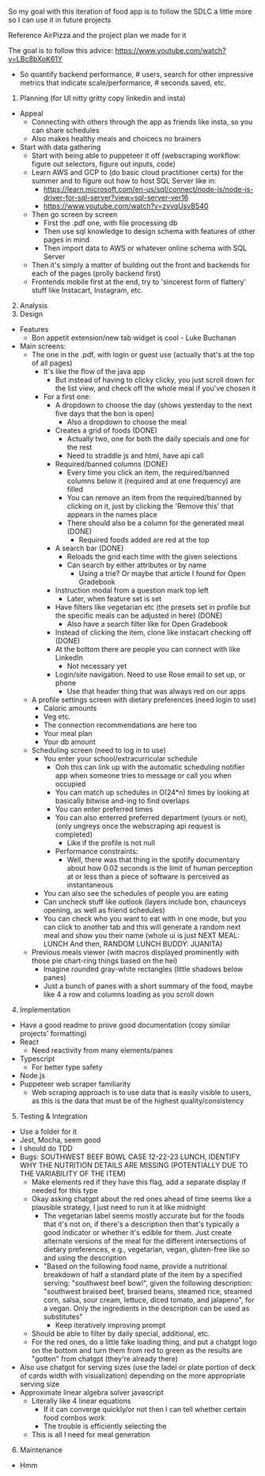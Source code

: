 So my goal with this iteration of food app is to follow the SDLC a little more so I can use it in future projects

Reference AirPizza and the project plan we made for it

The goal is to follow this advice: https://www.youtube.com/watch?v=LBc8bXoK61Y
- So quantify backend performance, # users, search for other impressive metrics that indicate scale/performance, # seconds saved, etc.

1. Planning (for UI nitty gritty copy linkedin and insta)
- Appeal
  - Connecting with others through the app as friends like insta, so you can share schedules
  - Also makes healthy meals and choicecs no brainers
- Start with data gathering
  - Start with being able to puppeteer it off (webscraping workflow: figure out selectors, figure out inputs, code)
  - Learn AWS and GCP to (do basic cloud practitioner certs) for the summer and to figure out how to host SQL Server like in: 
    - https://learn.microsoft.com/en-us/sql/connect/node-js/node-js-driver-for-sql-server?view=sql-server-ver16
    - https://www.youtube.com/watch?v=zvvqUsvB540
  - Then go screen by screen
    - First the .pdf one, with file processing db
    - Then use sql knowledge to design schema with features of other pages in mind
    - Then import data to AWS or whatever online schema with SQL Server
  - Then it's simply a matter of building out the front and backends for each of the pages (prolly backend first)
   - Frontends mobile first at the end, try to 'sincerest form of flattery' stuff like Instacart, Instagram, etc.
2. Analysis
3. Design
- Features
  - Bon appetit extension/new tab widget is cool - Luke Buchanan
- Main screens: 
  - The one in the .pdf, with login or guest use (actually that's at the top of all pages)
    - It's like the flow of the java app
      - But instead of having to clicky clicky, you just scroll down for the list view, and check off the whole meal if you've chosen it
    - For a first one: 
      - A dropdown to choose the day (shows yesterday to the next five days that the bon is open)
        - Also a dropdown to choose the meal
      - Creates a grid of foods (DONE)
        - Actually two, one for both the daily specials and one for the rest
        - Need to straddle js and html, have api call
      - Required/banned columns (DONE)
        - Every time you click an item, the required/banned columns below it (required and at one frequency) are filled
        - You can remove an item from the required/banned by clicking on it, just by clicking the 'Remove this' that appears in the names place
        - There should also be a column for the generated meal (DONE)
          - Required foods added are red at the top
      - A search bar (DONE)
        - Reloads the grid each time with the given selections
        - Can search by either attributes or by name
          - Using a trie? Or maybe that article I found for Open Gradebook
      - Instruction modal from a question mark top left
        - Later, when feature set is set
      - Have filters like vegetarian etc (the presets set in profile but the specific meals can be adjusted in here) (DONE)
        - Also have a search filter like for Open Gradebook
      - Instead of clicking the item, clone like instacart checking off (DONE)
      - At the bottom there are people you can connect with like LinkedIn
        - Not necessary yet
      - Login/site navigation. Need to use Rose email to set up, or phone
        - Use that header thing that was always red on our apps
  - A profile settings screen with dietary preferences (need login to use)
    - Caloric amounts
    - Veg etc.
    - The connection recommendations are here too
    - Your meal plan
    - Your db amount
  - Scheduling screen (need to log in to use)
    - You enter your school/extracurricular schedule
      - Ooh this can link up with the automatic scheduling notifier app when someone tries to message or call you when occupied
      - You can match up schedules in O(24*n) times by looking at basically bitwise and-ing to find overlaps
      - You can enter preferred times
      - You can also enterred preferred department (yours or not), (only ungreys once the webscraping api request is completed)
        - Like if the profile is not null
      - Performance constraints: 
        - Well, there was that thing in the spotify documentary about how 0.02 seconds is the limit of human perception at or less than a piece of software is perceived as instantaneous
    - You can also see the schedules of people you are eating
    - Can uncheck stuff like outlook (layers include bon, chaunceys opening, as well as friend schedules)
    - You can check who you want to eat with in one mode, but you can click to another tab and this will generate a random next meal and show you their name (whole ui is just NEXT MEAL: LUNCH And then, RANDOM LUNCH BUDDY: JUANITA)
  - Previous meals viewer (with macros displayed prominently with those pie chart-ring things based on the hei)
    - Imagine rounded gray-white rectangles (little shadows below panes)
    - Just a bunch of panes with a short summary of the food, maybe like 4 a row and columns loading as you scroll down
4. Implementation
- Have a good readme to prove good documentation (copy similar projects' formatting)
- React
  - Need reactivity from many elements/panes
- Typescript
  - For better type safety
- Node.js
 - Puppeteer web scraper familiarity
   - Web scraping approach is to use data that is easily visible to users, as this is the data that must be of the highest quality/consistency
5. Testing & Integration
- Use a folder for it
- Jest, Mocha, seem good
- I should do TDD
- Bugs: SOUTHWEST BEEF BOWL CASE 12-22-23 LUNCH, IDENTIFY WHY THE NUTRITION DETAILS ARE MISSING (POTENTIALLY DUE TO THE VARIABILITY OF THE ITEM)
  - Make elements red if they have this flag, add a separate display if needed for this type
  - Okay asking chatgpt about the red ones ahead of time seems like a plausible strategy, I just need to run it at like midnight
    - The vegetarian label seems mostly accurate but for the foods that it's not on, if there's a description then that's typically a good indicator or whether it's edible for them. Just create alternate versions of the meal for the different intersections of dietary preferences, e.g., vegetarian, vegan, gluten-free like so and using the description
    - "Based on the following food name, provide a nutritional breakdown of half a standard plate of the item by a specified serving: "southwest beef bowl", given the following description: "southwest braised beef, braised beans, steamed rice, steamed corn, salsa, sour cream, lettuce, diced tomato, and jalapeno", for a vegan. Only the ingredients in the description can be used as substitutes"
      - Keep iteratively improving prompt
  - Should be able to filter by daily special,  additional, etc.
  - For the red ones, do a little fake loading thing, and put a chatgpt logo on the bottom and turn them from red to green as the results are "gotten" from chatgpt (they're already there)
- Also use chatgot for serving sizes (use the ladel or plate portion of deck of cards width with visualization) depending on the more appropriate serving size
- Approximate linear algebra solver javascript
  - Literally like 4 linear equations
    - If it can converge quickly/or not then I can tell whether certain food combos work
    - The trouble is efficiently selecting the 
  - This is all I need for meal generation
6. Maintenance
- Hmm
